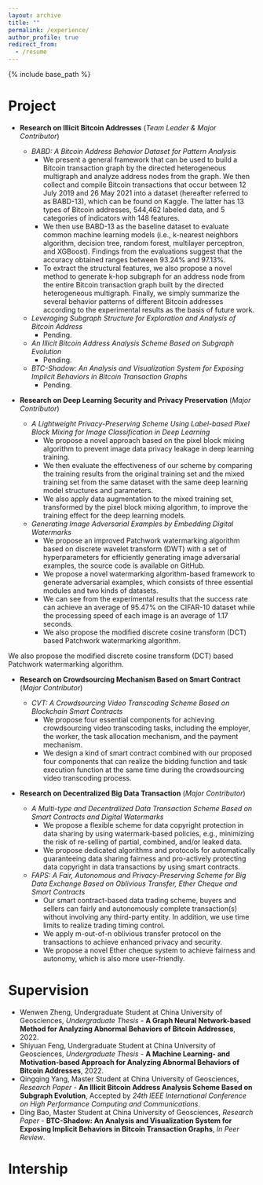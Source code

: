 ```yaml
---
layout: archive
title: ""
permalink: /experience/
author_profile: true
redirect_from:
  - /resume
---
```


{% include base_path %}

Project
======

* **Research on Illicit Bitcoin Addresses** (*Team Leader & Major Contributor*)
  * *BABD: A Bitcoin Address Behavior Dataset for Pattern Analysis*
    * We present a general framework that can be used to build a Bitcoin transaction graph by the directed heterogeneous multigraph and analyze address nodes from the graph. We then collect and compile Bitcoin transactions that occur between 12 July 2019 and 26 May 2021 into a dataset (hereafter referred to as BABD-13), which can be found on Kaggle. The latter has 13 types of Bitcoin addresses, 544,462 labeled data, and 5 categories of indicators with 148 features. 
    * We then use BABD-13 as the baseline dataset to evaluate common machine learning models (i.e., k-nearest neighbors algorithm, decision tree, random forest, multilayer perceptron, and XGBoost). Findings from the evaluations suggest that the accuracy obtained ranges between 93.24% and 97.13%. 
    * To extract the structural features, we also propose a novel method to generate k-hop subgraph for an address node from the entire Bitcoin transaction graph built by the directed heterogeneous multigraph. Finally, we simply summarize the several behavior patterns of different Bitcoin addresses according to the experimental results as the basis of future work.
  * *Leveraging Subgraph Structure for Exploration and Analysis of Bitcoin Address*
    * Pending.
  * *An Illicit Bitcoin Address Analysis Scheme Based on Subgraph Evolution*
    * Pending.
  * *BTC-Shadow: An Analysis and Visualization System for Exposing Implicit Behaviors in Bitcoin Transaction Graphs*
    * Pending.


* **Research on Deep Learning Security and Privacy Preservation** (*Major Contributor*)
  * *A Lightweight Privacy-Preserving Scheme Using Label-based Pixel Block Mixing for Image Classification in Deep Learning*
    * We propose a novel approach based on the pixel block mixing algorithm to prevent image data privacy leakage in deep learning training. 
    * We then evaluate the effectiveness of our scheme by comparing the training results from the original training set and the mixed training set from the same dataset with the same deep learning model structures and parameters. 
    * We also apply data augmentation to the mixed training set, transformed by the pixel block mixing algorithm, to improve the training effect for the deep learning models.
  * *Generating Image Adversarial Examples by Embedding Digital Watermarks*
    * We propose an improved Patchwork watermarking algorithm based on discrete wavelet transform (DWT) with a set of hyperparameters for efficiently generating image adversarial examples, the source code is available on GitHub.
    * We propose a novel watermarking algorithm-based framework to generate adversarial examples, which consists of three essential modules and two kinds of datasets.
    * We can see from the experimental results that the success rate can achieve an average of 95.47% on the CIFAR-10 dataset while the processing speed of each image is an average of 1.17 seconds.
    * We also propose the modified discrete cosine transform (DCT) based Patchwork watermarking algorithm. 

We also propose the modified discrete cosine transform (DCT) based Patchwork watermarking algorithm. 

* **Research on Crowdsourcing Mechanism Based on Smart Contract** (*Major Contributor*)
  * *CVT: A Crowdsourcing Video Transcoding Scheme Based on Blockchain Smart Contracts*
    * We propose four essential components for achieving crowdsourcing video transcoding tasks, including the employer, the worker, the task allocation mechanism, and the payment mechanism.
    * We design a kind of smart contract combined with our proposed four components that can realize the bidding function and task execution function at the same time during the crowdsourcing video transcoding process.

* **Research on Decentralized Big Data Transaction** (*Major Contributor*)
  * *A Multi-type and Decentralized Data Transaction Scheme Based on Smart Contracts and Digital Watermarks*
    * We propose a flexible scheme for data copyright protection in data sharing by using watermark-based policies, e.g., minimizing the risk of re-selling of partial, combined, and/or leaked data.
    * We propose dedicated algorithms and protocols for automatically guaranteeing data sharing fairness and pro-actively protecting data copyright in data transactions by using smart contracts.
  * *FAPS: A Fair, Autonomous and Privacy-Preserving Scheme for Big Data Exchange Based on Oblivious Transfer, Ether Cheque and Smart Contracts*
    * Our smart contract-based data trading scheme, buyers and sellers can fairly and autonomously complete transaction(s) without involving any third-party entity. In addition, we use time limits to realize trading timing control.
    * We apply m-out-of-n oblivious transfer protocol on the transactions to achieve enhanced privacy and security.
    * We propose a novel Ether cheque system to achieve fairness and autonomy, which is also more user-friendly.


Supervision
======

* Wenwen Zheng, Undergraduate Student at China University of Geosciences, *Undergraduate Thesis* - **A Graph Neural Network-based Method for Analyzing Abnormal Behaviors of Bitcoin Addresses**, 2022.
* Shiyuan Feng, Undergraduate Student at China University of Geosciences, *Undergraduate Thesis* - **A Machine Learning- and Motivation-based Approach for Analyzing Abnormal Behaviors of Bitcoin Addresses**, 2022.
* Qingqing Yang, Master Student at China University of Geosciences, *Research Paper* - **An Illicit Bitcoin Address Analysis Scheme Based on Subgraph Evolution**, Accepted by *24th IEEE International Conference on High Performance Computing and Communications*.
* Ding Bao, Master Student at China University of Geosciences, *Research Paper* - **BTC-Shadow: An Analysis and Visualization System for Exposing Implicit Behaviors in Bitcoin Transaction Graphs**, *In Peer Review*.

Intership
======

  
